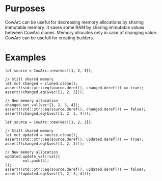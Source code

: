# Purposes 

CowArc can be useful for decreasing memory allocations by sharing immutable memory.
It saves some RAM by sharing immutable values between CowArc clones.
Memory allocates only in case of changing value.
CowArc can be usefull for creating builders.

# Examples

```
let source = CowArc::new(vec![1, 2, 3]);

// Still shared memory
let mut changed = cloned.clone();
assert!(std::ptr::eq(source.deref(), changed.deref()) == true);
assert!(changed.eq(&vec![1, 2, 3]));

// New memory allocation
changed.set_val(vec![1, 2, 3, 4]);
assert!(std::ptr::eq(source.deref(), changed.deref()) == false);
assert!(changed.eq(&vec![1, 2, 3, 4]));
```
```
let source = CowArc::new(vec![1, 2, 3]);

// Still shared memory
let mut updated = source.clone();
assert!(std::ptr::eq(source.deref(), updated.deref()) == true);
assert!(changed.eq(&vec![1, 2, 3]));

// New memory allocation
updated.update_val(|val|{
        val.push(4);
});
assert!(std::ptr::eq(source.deref(), updated.deref()) == false);
assert!(updated.eq(&vec![1, 2, 3, 4]));
```